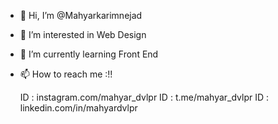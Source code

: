 - 👋 Hi, I’m @Mahyarkarimnejad
- 👀 I’m interested in Web Design
- 🌱 I’m currently learning Front End
- 📫 How to reach me :!!

  ID : instagram.com/mahyar_dvlpr
  ID : t.me/mahyar_dvlpr
  ID : linkedin.com/in/mahyardvlpr
